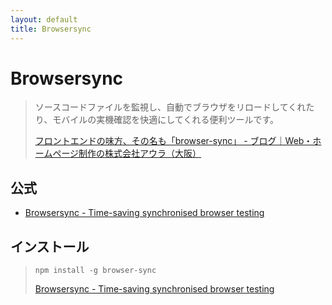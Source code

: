 ```yaml
---
layout: default
title: Browsersync
---
```

# Browsersync

> ソースコードファイルを監視し、自動でブラウザをリロードしてくれたり、モバイルの実機確認を快適にしてくれる便利ツールです。
> 
> [フロントエンドの味方、その名も「browser-sync」 - ブログ｜Web・ホームページ制作の株式会社アウラ（大阪）](https://www.aura-office.co.jp/blog/browser-sync/)



## 公式

- [Browsersync - Time-saving synchronised browser testing](https://browsersync.io/)



## インストール

>     npm install -g browser-sync
> 
> [Browsersync - Time-saving synchronised browser testing](https://browsersync.io/)
